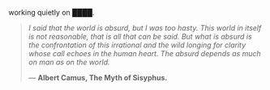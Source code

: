 working quietly on ████.


<!--QUOTE_START-->
> *I said that the world is absurd, but I was too hasty. This world in itself is not reasonable, that is all that can be said. But what is absurd is the confrontation of this irrational and the wild longing for clarity whose call echoes in the human heart. The absurd depends as much on man as on the world.*  
>
>
> — **Albert Camus, The Myth of Sisyphus.**
<!--QUOTE_END-->
<!-- last updated: 2025-10-25T01:48:07.582141+00:00 -->
